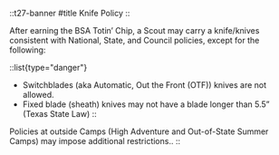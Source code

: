 
::t27-banner
#title
Knife Policy
::

After earning the BSA Totin’ Chip, a Scout may carry a knife/knives consistent with National, State, and Council policies, except for the following:

::list{type="danger"}
- Switchblades (aka Automatic, Out the Front (OTF)) knives are not allowed.
- Fixed blade (sheath) knives may not have a blade longer than 5.5” (Texas State Law)
::

Policies at outside Camps (High Adventure and Out-of-State Summer Camps) may impose additional restrictions..
::